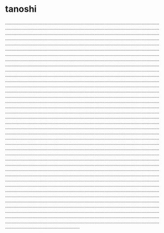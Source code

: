 # tanoshi

................................................................................................................................................................................................................................................................................................................................................................................................................................................................................................................................................................................................................................................................................................................................................................................................................................................................................................................................................................................................................................................................................................................................................................................................................................................................................................................................................................................................................................................................................................................................................................................................................................................................................................................................................................................................................................................................................................................................................................................................................................................................................................................................................................................................................................................................................................................................................................................................................................................................................................................................................................................................................................................................................................................................................................................................................................................................................................................................................................................................................................................................................................................................................................................................................................................................................................................................................................................................................................................................................................................................................................................................................................................................................................................................................................................................................................................................................................................................................................................................................................................................................................................................................................................................................................................................................................................................................................................................................................................................................................................................................................................................................................................................................................................................................................................................................................................................................................................................................................................................................................................................................................